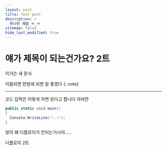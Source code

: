 ```yaml
---
layout: post
title: test post
description: >
  하나만 제발 ㅠ_ㅠ
sitemap: false
hide_last_modified: true
---
```


# 얘가 제목이 되는건가요? 2트

이거슨 새 문서

이쯤되면 한방에 되면 참 좋겠다
{:.note}


-------------
코드 입력은 이렇게 하면 된다고 합니다 쟈쟈쟌
~~~cs
public static void main()
{
  Console.WriteLine("~.~");
}
~~~

<!-- 아니 [이 분][preference] 천재인것같다 선구자... ㅠ_ㅠ   -->

않이 왜 디플로이가 안되는거시야.....  

디플로이 2트

<!-- [preference]: https://haeeul.github.io/blog/git-github/2022-02-07-github_blog(4)/ -->


